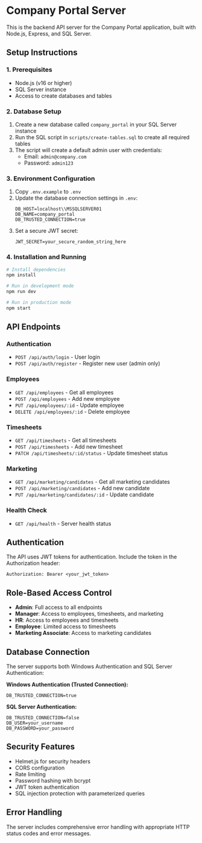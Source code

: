 
# Company Portal Server

This is the backend API server for the Company Portal application, built with Node.js, Express, and SQL Server.

## Setup Instructions

### 1. Prerequisites
- Node.js (v16 or higher)
- SQL Server instance
- Access to create databases and tables

### 2. Database Setup
1. Create a new database called `company_portal` in your SQL Server instance
2. Run the SQL script in `scripts/create-tables.sql` to create all required tables
3. The script will create a default admin user with credentials:
   - Email: `admin@company.com`
   - Password: `admin123`

### 3. Environment Configuration
1. Copy `.env.example` to `.env`
2. Update the database connection settings in `.env`:
   ```
   DB_HOST=localhost\\MSSQLSERVER01
   DB_NAME=company_portal
   DB_TRUSTED_CONNECTION=true
   ```
3. Set a secure JWT secret:
   ```
   JWT_SECRET=your_secure_random_string_here
   ```

### 4. Installation and Running
```bash
# Install dependencies
npm install

# Run in development mode
npm run dev

# Run in production mode
npm start
```

## API Endpoints

### Authentication
- `POST /api/auth/login` - User login
- `POST /api/auth/register` - Register new user (admin only)

### Employees
- `GET /api/employees` - Get all employees
- `POST /api/employees` - Add new employee
- `PUT /api/employees/:id` - Update employee
- `DELETE /api/employees/:id` - Delete employee

### Timesheets
- `GET /api/timesheets` - Get all timesheets
- `POST /api/timesheets` - Add new timesheet
- `PATCH /api/timesheets/:id/status` - Update timesheet status

### Marketing
- `GET /api/marketing/candidates` - Get all marketing candidates
- `POST /api/marketing/candidates` - Add new candidate
- `PUT /api/marketing/candidates/:id` - Update candidate

### Health Check
- `GET /api/health` - Server health status

## Authentication

The API uses JWT tokens for authentication. Include the token in the Authorization header:
```
Authorization: Bearer <your_jwt_token>
```

## Role-Based Access Control

- **Admin**: Full access to all endpoints
- **Manager**: Access to employees, timesheets, and marketing
- **HR**: Access to employees and timesheets
- **Employee**: Limited access to timesheets
- **Marketing Associate**: Access to marketing candidates

## Database Connection

The server supports both Windows Authentication and SQL Server Authentication:

**Windows Authentication (Trusted Connection):**
```
DB_TRUSTED_CONNECTION=true
```

**SQL Server Authentication:**
```
DB_TRUSTED_CONNECTION=false
DB_USER=your_username
DB_PASSWORD=your_password
```

## Security Features

- Helmet.js for security headers
- CORS configuration
- Rate limiting
- Password hashing with bcrypt
- JWT token authentication
- SQL injection protection with parameterized queries

## Error Handling

The server includes comprehensive error handling with appropriate HTTP status codes and error messages.
